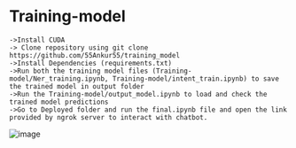 # Training-model
	->Install CUDA
	-> Clone repository using git clone https://github.com/55Ankur55/training_model
	->Install Dependencies (requirements.txt)
	->Run both the training model files (Training-model/Ner_training.ipynb, Training-model/intent_train.ipynb) to save the trained model in output folder
	->Run the Training-model/output_model.ipynb to load and check the trained model predictions
	->Go to Deployed folder and run the final.ipynb file and open the link provided by ngrok server to interact with chatbot.
	
![image](https://user-images.githubusercontent.com/45875775/98097797-81c3bc80-1eb3-11eb-8bb9-206dc5c099fe.png)
